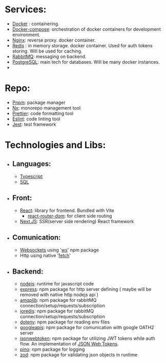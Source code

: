 # Services:

- [Docker](https://docs.docker.com/guides/get-started/) : containering.
- [Docker-compose](https://docs.docker.com/compose/): orchestration of docker containers for development environment.
- [Nginx](https://nginx.org/en/docs/?_ga=2.52200234.268259207.1701880029-1006676728.1701880029): reverse proxy. docker container.
- [Redis](<(https://redis.io/)>) : in memory storage. docker container. Used for auth tokens storing. Will be used for caching.
- [RabbitMQ](https://www.rabbitmq.com/documentation.html): messaging on backend.
- [PostgreSQL](https://www.postgresql.org/docs/current/index.html): main tech for databases. Will be many docker instances.
-

# Repo:

- [Pnpm](<(https://pnpm.io/)>): package manager
- [Nx](<(https://nx.dev/)>): monorepo management tool
- [Prettier](<(https://prettier.io/)>): code formatting tool
- [Eslint](<(https://eslint.org/)>): code linting tool
- [Jest](https://jestjs.io/): test framework

# Technologies and Libs:

- ## Languages:
  - [Typescript](https://www.typescriptlang.org/docs/)
  - [SQL](https://www.w3schools.com/sql/)
- ## Front:
  - [React](https://react.dev/learn): library for frontend. Bundled with Vite
    - [react-router-dom](https://reactrouter.com/en/main): for client side routing
  - [Next.JS](https://nextjs.org/docs): SSR(server side rendering) React framework
- ## Comunication:
  - [Websockets](https://en.wikipedia.org/wiki/WebSocket) using '[ws](https://github.com/websockets/ws)' npm package
  - Http using native '[fetch](https://developer.mozilla.org/en-US/docs/Web/API/Fetch_API/Using_Fetch)'
- ## Backend:
  - [nodejs](https://nodejs.org/en/learn/getting-started/introduction-to-nodejs): runtime for javascript code
  - [express](https://expressjs.com/): npm package for http server defining ( maybe will be removed with native http nodejs api )
  - [amqplib](https://amqp-node.github.io/amqplib/): npm package for rabbitMQ connection/setup/requests/subscription
  - [ioredis](https://github.com/redis/ioredis): npm package for rabbitMQ connection/setup/requests/subscription
  - [dotenv](https://github.com/motdotla/dotenv#readme): npm package for reading env files
  - [googleapis](https://github.com/googleapis/google-api-nodejs-client): npm package for comunication with google OATH2 server
  - [jsonwebtoken](https://github.com/auth0/node-jsonwebtoken): npm package for utilizing JWT tokens while auth flow. An implementation of [JSON Web Tokens](https://jwt.io/).
  - [pino](https://getpino.io/#/): npm package for logging
  - [zod](https://zod.dev/): npm package for validating json objects in runtime
